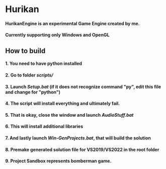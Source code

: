 # Hurikan
#### HurikanEngine is an experimental Game Engine created by me. 
#### Currently supporting only Windows and OpenGL
## How to build
#### 1. You need to have python installed
#### 2. Go to folder *scripts/*
#### 3. Launch *Setup.bat* (if it does not recognize command "py", edit this file and change for "python")
#### 4. The script will install everything and ultimately fail.
#### 5. That is okay, close the window and launch *AudioStuff.bat*
#### 6. This will install additional libraries
#### 7. And lastly launch *Win-GenProjects.bat*, that will build the solution
#### 8. Premake generated solution file for VS2019/VS2022 in the root folder
#### 9. Project Sandbox represents bomberman game.
